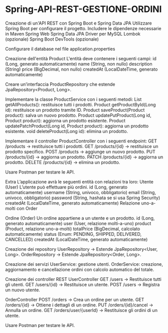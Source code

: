 # Spring-API-REST-GESTIONE-ORDINI

 
Creazione di un'API REST con Spring Boot e Spring Data JPA
Utilizzare Spring Boot per configurare il progetto.
Includere le dipendenze necessarie in Maven
    Spring Web
    Spring Data JPA
    Driver per MySQL
    Lombok (opzionale)
    Spring Boot DevTools (opzionale)

Configurare il database nel file application.properties

Creazione dell'entità Product
L'entità deve contenere i seguenti campi:
    id (Long, generato automaticamente)
    name (String, non nullo)
    description (String)
    price (BigDecimal, non nullo)
    createdAt (LocalDateTime, generato automaticamente)

Creare un’interfaccia ProductRepository che estende JpaRepository<Product, Long>.

Implementare la classe ProductService con i seguenti metodi:
    List<Product> getAllProducts(): restituisce tutti i prodotti.
    Product getProductById(Long id): restituisce un prodotto tramite ID.
    Product saveProduct(Product product): salva un nuovo prodotto.
    Product updatePutProduct(Long id, Product product): aggiorna un prodotto esistente.
    Product updatePatchProduct(Long id, Product product): aggiorna un prodotto esistente.
    void deleteProduct(Long id): elimina un prodotto.

Implementare il controller ProductController con i seguenti endpoint:
    GET /products → restituisce tutti i prodotti.
    GET /products/{id} → restituisce un prodotto specifico.
    POST /products → aggiunge un nuovo prodotto.
    PUT /products/{id} → aggiorna un prodotto.
    PATCH /products/{id} → aggiorna un prodotto.
    DELETE /products/{id} → elimina un prodotto.

Usare Postman per testare le API.


Extra
L’applicazione avrà le seguenti entità con relazioni tra loro:
Utente (User)
L’utente può effettuare più ordini.
    id (Long, generato automaticamente)
    username (String, univoco, obbligatorio)
    email (String, univoco, obbligatorio)
    password (String, hashata se si usa Spring Security)
    createdAt (LocalDateTime, generato automaticamente)
    Relazione uno-a-molti con Order

Ordine (Order)
Un ordine appartiene a un utente e un prodotto.
    id (Long, generato automaticamente)
    user (User, relazione molti-a-uno)
    product (Product, relazione uno-a-molti)
    totalPrice (BigDecimal, calcolato automaticamente)
    status (Enum: PENDING, SHIPPED, DELIVERED, CANCELLED)
    createdAt (LocalDateTime, generato automaticamente)

Creazione dei repository
UserRepository → Estende JpaRepository<User, Long>.
OrderRepository → Estende JpaRepository<Order, Long>.

Creazione dei servizi
UserService: gestione utenti.
OrderService: creazione, aggiornamento e cancellazione ordini con calcolo automatico del totale.

Creazione dei controller REST
UserController
    GET /users → Restituisce tutti gli utenti.
    GET /users/{id} → Restituisce un utente.
    POST /users → Registra un nuovo utente.

OrderController
    POST /orders → Crea un ordine per un utente.
    GET /orders/{id} → Ottiene i dettagli di un ordine.
    PUT /orders/{id}/cancel → Annulla un ordine.
    GET /orders/user/{userId} → Restituisce gli ordini di un utente.

Usare Postman per testare le API.
